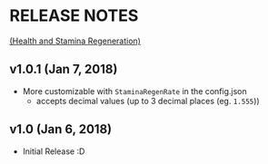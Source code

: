 # RELEASE NOTES 
[(Health and Stamina Regeneration)](https://www.nexusmods.com/stardewvalley/mods/3207)

## v1.0.1 (Jan 7, 2018)
- More customizable with ```StaminaRegenRate``` in the config.json
  - accepts decimal values (up to 3 decimal places (eg. ```1.555```))

## v1.0 (Jan 6, 2018)
- Initial Release :D